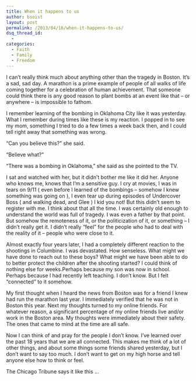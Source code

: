 ```yaml
---
title: When it happens to us
author: bsoist
layout: post
permalink: /2013/04/16/when-it-happens-to-us/
dsq_thread_id:
  - 
categories:
  - Faith
  - Family
  - Freedom
---
```

I can&#8217;t really think much about anything other than the tragedy in Boston. It&#8217;s a sad, sad day. A marathon is a prime example of people of all walks of life coming together for a celebration of human achievement. That someone could think there is any good reason to plant bombs at an event like that &#8211; or anywhere &#8211; is impossible to fathom.

I remember learning of the bombing in Oklahoma City like it was yesterday. What I remember during times like these is my reaction. I popped in to see my mom, something I tried to do a few times a week back then, and I could tell right away that something was wrong.

&#8220;Can you believe this?&#8221; she said.

&#8220;Believe what?&#8221;

&#8220;There was a bombing in Oklahoma,&#8221; she said as she pointed to the TV.

I sat and watched with her, but it didn&#8217;t bother me like it did her. Anyone who knows me, knows that I&#8217;m a sensitive guy. I cry at movies, I was in tears on 9/11 ( even before I learned of the bombings &#8211; somehow I knew something was going on ), I even tear up during episodes of Undercover Boss ( and walking dead, and Glee ) I kid you not! But this didn&#8217;t seem to register with me. I think about that all the time. I was certainly old enough to understand the world was full of tragedy. I was even a father by that point. But somehow the remoteness of it, or the politicization of it, or something &#8211; I didn&#8217;t really get it. I didn&#8217;t really &#8220;feel&#8221; for the people who had to deal with the reality of it &#8211; people who were close to it.

Almost exactly four years later, I had a completely different reaction to the shootings in Columbine. I was devastated. How senseless. What might we have done to reach out to these boys? What might we have been able to do to better protect the children after the shooting started? I could think of nothing else for weeks.Perhaps because my son was now in school. Perhaps because I had recently left teaching. I don&#8217;t know. But I felt &#8220;connected&#8221; to it somehow.

My first thought when I heard the news from Boston was for a friend I knew had run the marathon last year. I immediately verified that he was not in Boston this year. Next my thoughts turned to my online friends. For whatever reason, a significant percentage of my online friends live and/or work in the Boston area. My thoughts were immediately about their safety. The ones that came to mind at the time are all safe.

Now I can think of and pray for the people I don&#8217;t know. I&#8217;ve learned over the past 18 years that we are all connected. This makes me think of a lot of other things, and about some things some friends shared yesterday, but I don&#8217;t want to say too much. I don&#8217;t want to get on my high horse and tell anyone else how to think or feel.

The Chicago Tribune says it like this &#8230;

<img style="display: block; margin-left: auto; margin-right: auto;" title="" src="http://assets.sbnation.com/assets/2481851/BH-ZT2ZCMAANiWc_medium.jpg" alt="" width="" height="" border="0" />
